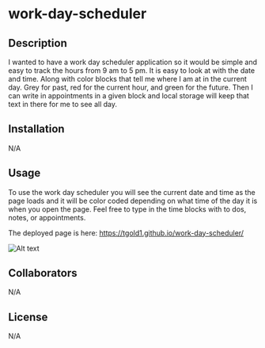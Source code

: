 # work-day-scheduler

## Description 
I wanted to have a work day scheduler application so it would be simple and easy to track the hours from 9 am to 5 pm. It is easy to look at with the date and time. Along with color blocks that tell me where I am at in the current day. Grey for past, red for the current hour, and green for the future. Then I can write in appointments in a given block and local storage will keep that text in there for me to see all day. 

## Installation 
N/A

## Usage
To use the work day scheduler you will see the current date and time as the page loads and it will be color coded depending on what time of the day it is when you open the page. Feel free to type in the time blocks with to dos, notes, or appointments. 

The deployed page is here: https://tgold1.github.io/work-day-scheduler/

![Alt text]("./Assets/Images/screenshot.png")

## Collaborators
N/A 

## License
N/A 

